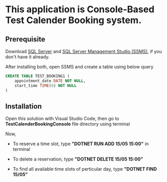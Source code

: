 # This application is Console-Based Test Calender Booking system.

## Prerequisite
Download [SQL Server](https://go.microsoft.com/fwlink/p/?linkid=2216019&clcid=0xc09&culture=en-au&country=au) and [SQL Server Management Studio (SSMS)](https://aka.ms/ssmsfullsetup), if you don't have it already.

After installing both, open SSMS and create a table using below query
```sql
CREATE TABLE TEST_BOOKING1 (
	appointment_date DATE NOT NULL,
	start_time TIME(0) NOT NULL
)
```

## Installation 
Open this solution with Visual Studio Code, then go to **TestCalenderBookingConsole** file directory using terminal

Now,
* To reserve a time slot, type **"DOTNET RUN ADD 15/05 15:00"** in terminal
+ To delete a reservation, type **"DOTNET DELETE 15/05 15:00"**
- To find all available time slots of perticular day, type **"DOTNET FIND 15/05"**
